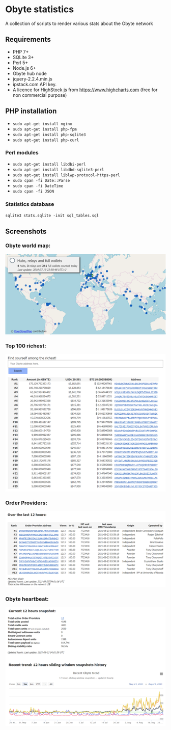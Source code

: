 # Obyte statistics
A collection of scripts to render various stats about the Obyte network

## Requirements
* PHP 7+
* SQLite 3+
* Perl 5+
* Node.js 6+
* Obyte hub node
* jquery-2.2.4.min.js
* ipstack.com API key. 
* A licence for HighStock js from https://www.highcharts.com (free for non commercial purpose)

## PHP installation
* `sudo apt-get install nginx`
* `sudo apt-get install php-fpm`
* `sudo apt-get install php-sqlite3`
* `sudo apt-get install php-curl`

### Perl modules
* `sudo apt-get install libdbi-perl`
* `sudo apt-get install libdbd-sqlite3-perl`
* `sudo apt-get install liblwp-protocol-https-perl`
* `sudo cpan -fi Date::Parse`
* `sudo cpan -fi DateTime`
* `sudo cpan -fi JSON`

### Statistics database
`sqlite3 stats.sqlite -init sql_tables.sql`

## Screenshots

### Obyte world map:
![Obyte world map](./screenshots/bbwm.png "Obyte world map")

### Top 100 richest:
![Top 100 richest](./screenshots/top100.png "Top 100 richest")

### Order Providers:
![Witnesses](./screenshots/wm.png "Witnesses")

### Obyte heartbeat:
![Obyte heartbeat](./screenshots/bbhb.png "Obyte heartbeat")
